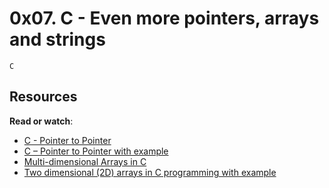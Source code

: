 # 0x07. C - Even more pointers, arrays and strings
``C``

## Resources
**Read or watch**:

- [C - Pointer to Pointer](https://alx-intranet.hbtn.io/rltoken/eyikXPg7ZxCAEuWklB6xtQ)
- [C – Pointer to Pointer with example](https://alx-intranet.hbtn.io/rltoken/ojr7OUUm2I-MULE4lWlrkg)
- [Multi-dimensional Arrays in C](https://alx-intranet.hbtn.io/rltoken/HUZIJ6t55KM7d7FBCwWm8Q)
- [Two dimensional (2D) arrays in C programming with example](https://alx-intranet.hbtn.io/rltoken/Dx9nIBRj68sRBGe2NRI_aQ)
